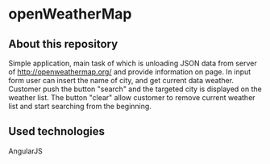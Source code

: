 # openWeatherMap
## About this repository
Simple application, main task of which is unloading JSON data from server of http://openweathermap.org/
and provide information on page. In input form user can insert the name of city, and get current data weather. 
Customer push the button "search" and the targeted city is displayed on the weather list. The button "clear" allow customer to remove current weather list and start searching from the beginning.
## Used technologies
AngularJS
